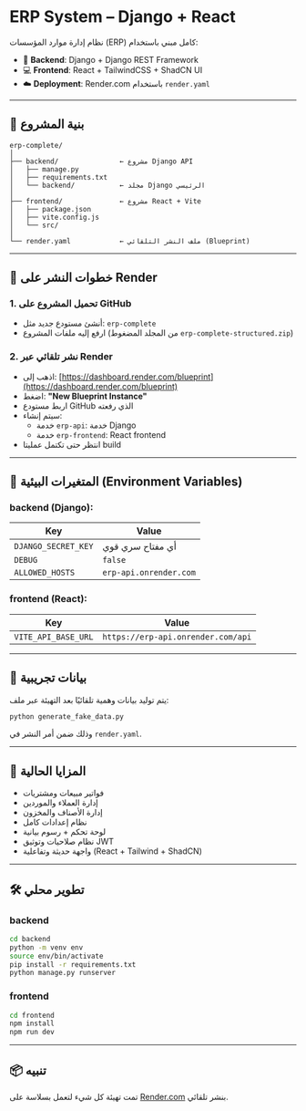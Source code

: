 # ERP System – Django + React

نظام إدارة موارد المؤسسات (ERP) كامل مبني باستخدام:

- 🔧 **Backend**: Django + Django REST Framework
- 💻 **Frontend**: React + TailwindCSS + ShadCN UI
- ☁️ **Deployment**: Render.com باستخدام `render.yaml`

---

## 📁 بنية المشروع

```
erp-complete/
│
├── backend/               ← مشروع Django API
│   ├── manage.py
│   ├── requirements.txt
│   └── backend/           ← مجلد Django الرئيسي
│
├── frontend/              ← مشروع React + Vite
│   ├── package.json
│   ├── vite.config.js
│   └── src/
│
└── render.yaml            ← ملف النشر التلقائي (Blueprint)
```

---

## 🚀 خطوات النشر على Render

### 1. تحميل المشروع على GitHub
- أنشئ مستودع جديد مثل: `erp-complete`
- ارفع إليه ملفات المشروع (من المجلد المضغوط `erp-complete-structured.zip`)

### 2. نشر تلقائي عبر Render

- اذهب إلى: [https://dashboard.render.com/blueprint](https://dashboard.render.com/blueprint)
- اضغط: **"New Blueprint Instance"**
- اربط مستودع GitHub الذي رفعته
- سيتم إنشاء:
  - خدمة `erp-api`: خدمة Django
  - خدمة `erp-frontend`: React frontend
- انتظر حتى تكتمل عمليتا build

---

## 🔐 المتغيرات البيئية (Environment Variables)

### backend (Django):
| Key              | Value                        |
|------------------|------------------------------|
| `DJANGO_SECRET_KEY` | أي مفتاح سري قوي           |
| `DEBUG`          | `false`                      |
| `ALLOWED_HOSTS`  | `erp-api.onrender.com`       |

### frontend (React):
| Key                  | Value                                |
|----------------------|--------------------------------------|
| `VITE_API_BASE_URL`  | `https://erp-api.onrender.com/api`  |

---

## 🧪 بيانات تجريبية

يتم توليد بيانات وهمية تلقائيًا بعد التهيئة عبر ملف:

```bash
python generate_fake_data.py
```

وذلك ضمن أمر النشر في `render.yaml`.

---

## 📝 المزايا الحالية

- فواتير مبيعات ومشتريات
- إدارة العملاء والموردين
- إدارة الأصناف والمخزون
- نظام إعدادات كامل
- لوحة تحكم + رسوم بيانية
- نظام صلاحيات وتوثيق JWT
- واجهة حديثة وتفاعلية (React + Tailwind + ShadCN)

---

## 🛠️ تطوير محلي

### backend
```bash
cd backend
python -m venv env
source env/bin/activate
pip install -r requirements.txt
python manage.py runserver
```

### frontend
```bash
cd frontend
npm install
npm run dev
```

---

## 📦 تنبيه

تمت تهيئة كل شيء لتعمل بسلاسة على [Render.com](https://render.com) بنشر تلقائي.

